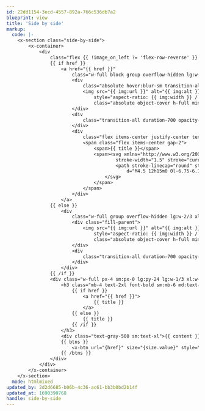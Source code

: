 ```yaml
---
id: 22dd1154-3ecd-4557-892a-766c536db7a2
blueprint: view
title: 'Side by side'
markup:
  code: |-
    <x-section class="side-by-side">
        <x-container>
            <div
                class="flex {{ !image_on_left ?= 'flex-row-reverse' }} flex-wrap items-center gap-8 -mx-4 lg:gap-12 sm:mx-0 lg:flex-nowrap">
                {{ if href }}
                    <a href="{{ href }}"
                        class="w-full block group overflow-hidden lg:w-2/3 xl:w-3/5 lg:h-auto min-h-[12rem] sm:min-h-[18rem] md:min-h-[24rem] sm:h-full min-h">
                        <div
                            class="absolute hover:blur-sm transition-all duration-700 hover:grayscale hover:scale-[1.1] top-0 left-0 w-full h-full">
                            <img src="{{ img:url }}" alt="{{ img:alt }}"
                                style="aspect-ratio: {{ img:width }} / {{ img:height }}; object-position: {{ img:focus_css }};"
                                class="absolute object-cover h-full min-w-full ">
                        </div>
                        <div
                            class="transition-all duration-700 opacity-0 pointer-events-none fill-parent bg-primary mix-blend-multiply group-hover:opacity-100">
                        </div>
                        <div
                            class="flex items-center justify-center text-lg text-white transition-all duration-700 translate-y-4 opacity-0 pointer-events-none group-hover:opacity-100 fill-parent group-hover:translate-y-0">
                            <span class="flex items-center gap-2">
                                <span>{{ title }}</span>
                                <span><svg xmlns="http://www.w3.org/2000/svg" fill="none" viewBox="0 0 24 24"
                                        stroke-width="1.5" stroke="currentColor" class="w-6 h-6">
                                        <path stroke-linecap="round" stroke-linejoin="round"
                                            d="M4.5 12h15m0 0l-6.75-6.75M19.5 12l-6.75 6.75" />
                                    </svg>
                                </span>
                            </span>
                        </div>
                    </a>
                {{ else }}
                    <div
                        class="w-full group overflow-hidden lg:w-2/3 xl:w-3/5 lg:h-auto min-h-[12rem] sm:min-h-[18rem] md:min-h-[24rem] sm:h-full min-h">
                        <div class="fill-parent">
                            <img src="{{ img:url }}" alt="{{ img:alt }}"
                                style="aspect-ratio: {{ img:width }} / {{ img:height }}; object-position: {{ img:focus_css }};"
                                class="absolute object-cover h-full min-w-full ">
                        </div>
                        <div
                            class="transition-all duration-700 opacity-0 pointer-events-none fill-parent bg-primary mix-blend-multiply group-hover:opacity-100">
                        </div>
                    </div>
                {{ /if }}
                <div class="w-full px-4 sm:px-0 lg:py-24 lg:w-1/3 xl:w-2/5">
                    <h3 class="mb-4 text-2xl font-bold sm:mb-6 md:text-3xl lg:text-4xl">
                        {{ if href }}
                            <a href="{{ href }}">
                                {{ title }}
                            </a>
                        {{ else }}
                            {{ title }}
                        {{ /if }}
                    </h3>
                    <div class="text-gray-500 sm:text-xl">{{ content }}</div>
                    {{ btns }}
                        <x-btn url="{href}" size="{size.value}" style="{style.value}">{{ text }}</x-btn>
                    {{ /btns }}
                </div>
            </div>
        </x-container>
    </x-section>
  mode: htmlmixed
updated_by: 2d2d6685-b06b-4c36-ac61-bb3b0bd2b14f
updated_at: 1690390768
handle: side-by-side
---
```

